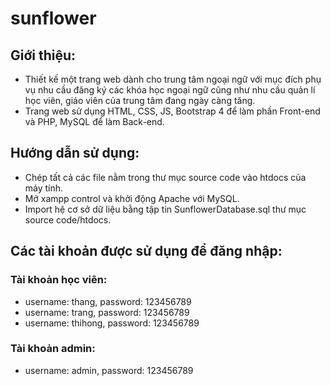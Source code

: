 # sunflower

## Giới thiệu:
* Thiết kế một trang web dành cho trung tâm ngoại ngữ với mục đích phụ vụ nhu cầu đăng ký các khóa học ngoại ngữ cũng như nhu cầu quản lí học viên, giáo viên của trung tâm đang ngày càng tăng.
* Trang web sử dụng HTML, CSS, JS, Bootstrap 4 để làm phần Front-end và PHP, MySQL để làm Back-end.

## Hướng dẫn sử dụng:
*	Chép tất cả các file nằm trong thư mục source code vào htdocs của máy tính.
*	Mở xampp control và khởi động Apache với MySQL.
*	Import hệ cơ sở dữ liệu bằng tập tin SunflowerDatabase.sql thư mục source code/htdocs.

## Các tài khoản được sử dụng để đăng nhập:
### Tài khoản học viên:
* username: thang, password: 123456789
* username: trang, password: 123456789
* username: thihong, password: 123456789
### Tài khoản admin:
* username: admin, password: 123456789
